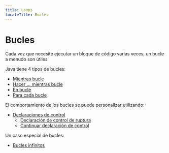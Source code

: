 ```yaml
---
title: Loops
localeTitle: Bucles
---
```

# Bucles

Cada vez que necesite ejecutar un bloque de código varias veces, un bucle a menudo son útiles

Java tiene 4 tipos de bucles:

*   [Mientras bucle](loops/while-loop)
*   [Hacer ... mientras bucle](loops/do-while-loop)
*   [En bucle](loops/for-loop)
*   [Para cada bucle](loops/for-each-loop)

El comportamiento de los bucles se puede personalizar utilizando:

*   [Declaraciones de control](loops/control-statements)
    *   [Declaración de control de ruptura](loops/break-control-statement)
    *   [Continuar declaración de control](loops/continue-control-statement)

Un caso especial de bucles:

*   [Bucles infinitos](loops/infinite-loops)
